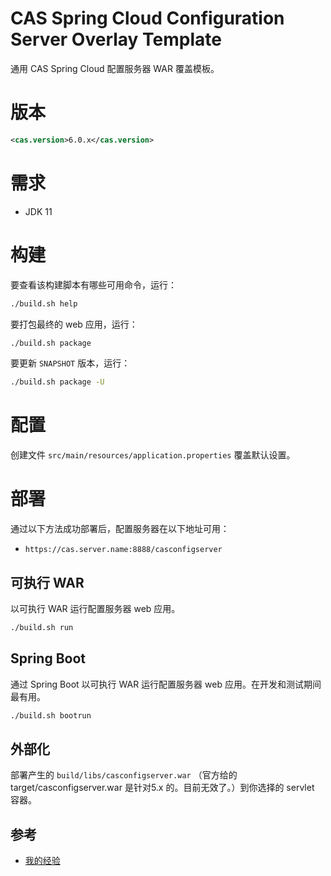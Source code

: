 CAS Spring Cloud Configuration Server Overlay Template
============================

通用 CAS Spring Cloud 配置服务器 WAR 覆盖模板。

# 版本

```xml
<cas.version>6.0.x</cas.version>
```

# 需求

* JDK 11

# 构建

要查看该构建脚本有哪些可用命令，运行：
```bash
./build.sh help
```

要打包最终的 web 应用，运行：

```bash
./build.sh package
```

要更新 `SNAPSHOT` 版本，运行：

```bash
./build.sh package -U
```

# 配置

创建文件 `src/main/resources/application.properties` 覆盖默认设置。

# 部署

通过以下方法成功部署后，配置服务器在以下地址可用：

* `https://cas.server.name:8888/casconfigserver`

## 可执行 WAR

以可执行 WAR 运行配置服务器 web 应用。

```bash
./build.sh run
```

## Spring Boot

通过 Spring Boot 以可执行 WAR 运行配置服务器 web 应用。在开发和测试期间最有用。

```bash
./build.sh bootrun
```

## 外部化

部署产生的 `build/libs/casconfigserver.war` （官方给的 target/casconfigserver.war 是针对5.x 的。目前无效了。）到你选择的 servlet 容器。

## 参考
- [我的经验](./my-experience.md)